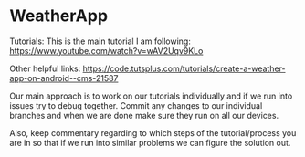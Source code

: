 # WeatherApp

Tutorials:
This is the main tutorial I am following: https://www.youtube.com/watch?v=wAV2Uqv9KLo

Other helpful links: https://code.tutsplus.com/tutorials/create-a-weather-app-on-android--cms-21587

Our main approach is to work on our tutorials individually and if we run into issues try to debug together. Commit any changes to our individual branches and when we are done make sure they run on all our devices. 

Also, keep commentary regarding to which steps of the tutorial/process you are in so that if we run into similar problems we can figure the solution out.
